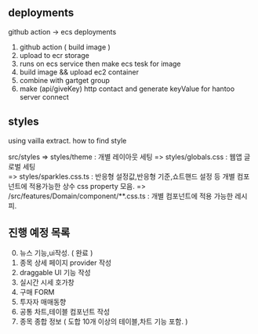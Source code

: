 ## deployments

github action -> ecs deployments

1. github action ( build image )
2. upload to ecr storage
3. runs on ecs service then make ecs tesk for image
4. build image && upload ec2 container
5. combine with gartget group
6. make (api/giveKey) http contact and generate keyValue for hantoo server connect

## styles

using vailla extract. how to find style

src/styles
=> styles/theme : 개별 레이아웃 세팅 
=> styles/globals.css : 웹앱 글로벌 세팅  
=> styles/sparkles.css.ts : 반응형 설정값,반응형 기준,쇼트핸드 설정 등 개별 컴포넌트에 적용가능한 상수 css property 모음. 
=> /src/features/Domain/component/**.css.ts  : 개별 컴포넌트에 적용 가능한 레시피.

## 진행 예정 목록
0. 뉴스 기능,ui작성. ( 완료 ) 
1. 종목 상세 페이지 provider 작성
2. draggable UI 기능 작성
3. 실시간 시세 호가창
4. 구매 FORM
5. 투자자 매매동향
6. 공통 차트,테이블 컴포넌트 작성
7. 종목 종합 정보 ( 도합 10개 이상의 테이블,차트 기능 포함. )  
